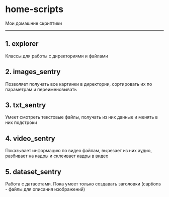 # home-scripts
Мои домашние скриптики

---

## 1. explorer
Классы для работы с директориями и файлами 

## 2. images_sentry
Позволяет получать все картинки в директории, сортировать их по параметрам и переименовывать

## 3. txt_sentry
Умеет смотреть текстовые файлы, получать из них данные и менять в них подстроки

## 4. video_sentry
Показывает информацию по видео файлам, вырезает из них аудио, разбивает на кадры и склеивает кадры в видео

## 5. dataset_sentry
Работа с датасетами. Пока умеет только создавать заголовки (captions - файлы для описания изображений)

